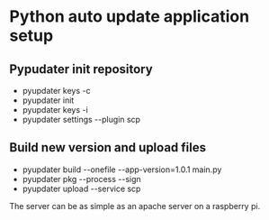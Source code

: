 <h1>Python auto update application setup</h1>

<h2>Pypudater init repository</h2>
<ul>
	<li>pyupdater keys -c</li>
	<li>pyupdater init</li>
	<li>pyupdater keys -i</li>
	<li>pyupdater settings --plugin scp</li>
</ul>

<h2>Build new version and upload files</h2>
<ul>
	<li>pyupdater build --onefile --app-version=1.0.1 main.py</li>
	<li>pyupdater pkg --process --sign</li>
	<li>pyupdater upload --service scp</li>
</ul>

<p>The server can be as simple as an apache server on a raspberry pi.</p>